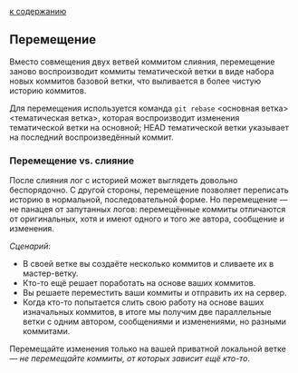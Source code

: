 [к содержанию](./readme.md)

## Перемещение

Вместо совмещения двух ветвей коммитом слияния, перемещение заново воспроизводит коммиты тематической ветки в виде набора новых коммитов базовой ветки, что выливается в более чистую историю коммитов.

 Для перемещения используется команда `git rebase` <основная ветка> <тематическая ветка>, которая воспроизводит изменения тематической ветки на основной; HEAD тематической ветки указывает на последний воспроизведённый коммит.

 ### **Перемещение vs. слияние**

 После слияния лог с историей может выглядеть довольно беспорядочно. С другой стороны, перемещение позволяет переписать историю в нормальной, последовательной форме. Но перемещение — не панацея от запутанных логов: перемещённые коммиты отличаются от оригинальных, хотя и имеют одного и того же автора, сообщение и изменения.

*Сценарий*:

- В своей ветке вы создаёте несколько коммитов и сливаете их в мастер-ветку.
- Кто-то ещё решает поработать на основе ваших коммитов.
- Вы решаете переместить ваши коммиты и отправить их на сервер.
 - Когда кто-то попытается слить свою работу на основе ваших изначальных коммитов, в итоге мы получим две параллельные ветки с одним автором, сообщениями и изменениями, но разными коммитами.
 
 Перемещайте изменения только на вашей приватной локальной ветке — *не перемещайте коммиты, от которых зависит ещё кто-то*.